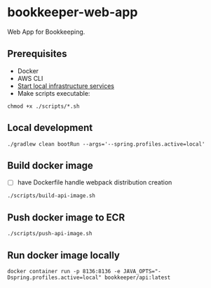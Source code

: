# bookkeeper-web-app
Web App for Bookkeeping.

## Prerequisites
- Docker
- AWS CLI
- [Start local infrastructure services](../../infra/local/docker-compose.yml)
- Make scripts executable:
```shell 
chmod +x ./scripts/*.sh
```

## Local development
```shell
./gradlew clean bootRun --args='--spring.profiles.active=local'
```

## Build docker image
- [ ] have Dockerfile handle webpack distribution creation
```shell
./scripts/build-api-image.sh
```

## Push docker image to ECR
```shell
./scripts/push-api-image.sh
```

## Run docker image locally
```shell
docker container run -p 8136:8136 -e JAVA_OPTS="-Dspring.profiles.active=local" bookkeeper/api:latest
```
